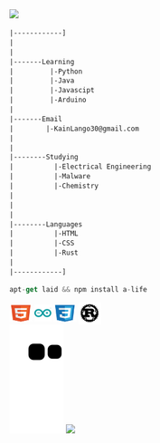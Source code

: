 <img height="180em" src="https://github-readme-stats.vercel.app/api/top-langs/?username=KeatonLango&layout=compact&langs_count=7&theme=monokai"/>


```txt
|------------]
|
|
|-------Learning
|         |-Python
|         |-Java
|         |-Javascipt
|         |-Arduino
|
|-------Email
|        |-KainLango30@gmail.com
|
|
|--------Studying
|          |-Electrical Engineering
|          |-Malware
|          |-Chemistry
|
|
|
|--------Languages
|          |-HTML
|          |-CSS
|          |-Rust
|
|------------]
```


```js
apt-get laid && npm install a-life
```
<div style=display: inline_block>
<img align="center" alt="Rafa-HTML" height="30" width="40" src="https://raw.githubusercontent.com/devicons/devicon/master/icons/html5/html5-original.svg">
 <img align="center" alt="rafa-arduino" height="30" width"40" src="https://raw.githubusercontent.com/devicons/devicon/master/icons/arduino/arduino-original.svg">
  <img align="center" alt="Rafa-CSS" height="30" width="40" src="https://raw.githubusercontent.com/devicons/devicon/master/icons/css3/css3-original.svg">
<img align="center" alt="rafa-Rust" height="40" width=40" src="https://raw.githubusercontent.com/devicons/devicon/master/icons/rust/rust-plain.svg">
</div>
<img src="https://github.com/rafaballerini/rafaballerini/blob/output/github-contribution-grid-snake.svg" alt="sneke"></a>
<img height="180em" src="https://github-readme-stats.vercel.app/api/top-langs/?username=KeatonLango&layout=compact&langs_count=7&theme=monokai"/>

